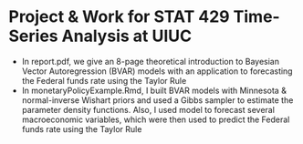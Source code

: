 # Project & Work for STAT 429 Time-Series Analysis at UIUC
- In report.pdf, we give an 8-page theoretical introduction to  Bayesian Vector Autoregression (BVAR) models with an application to forecasting the Federal funds rate using the Taylor Rule
- In monetaryPolicyExample.Rmd, I built BVAR models with Minnesota & normal-inverse Wishart priors and used a Gibbs sampler to estimate the parameter density functions. Also, I used model to forecast several macroeconomic variables, which were then used to predict the Federal funds rate using the Taylor Rule
